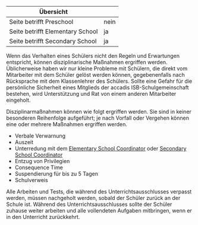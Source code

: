 | Übersicht | |
| --- | --- |
| Seite betrifft Preschool | nein |
| Seite betrifft Elementary School | ja |
| Seite betrifft Secondary School | ja |

Wenn das Verhalten eines Schülers nicht den Regeln und Erwartungen entspricht, können disziplinarische Maßnahmen ergriffen werden. Üblicherweise haben wir nur kleine Probleme mit Schülern, die direkt vom Mitarbeiter mit dem Schüler gelöst werden können, gegebenenfalls nach Rücksprache mit dem Klassenlehrer des Schülers. Sollte eine Gefahr für die persönliche Sicherheit eines Mitglieds der accadis ISB-Schulgemeinschaft bestehen, wird Unterstützung und Rat von einem anderen Mitarbeiter eingeholt.

Disziplinarmaßnahmen können wie folgt ergriffen werden. Sie sind in keiner besonderen Reihenfolge aufgeführt; je nach Vorfall oder Vergehen können eine oder mehrere Maßnahmen ergriffen werden.

-   Verbale Verwarnung
-   Auszeit
-   Unterredung mit dem [Elementary School Coordinator](/ISB-Eltern-wiki/de/Funktion:Elementary_School_Coordinator "Funktion:Elementary School Coordinator") oder [Secondary School Coordinator](/ISB-Eltern-wiki/de/Funktion:Secondary_School_Coordinator "Funktion:Secondary School Coordinator")
-   Entzug von Privilegien
-   Consequence Time
-   Suspendierung für bis zu 5 Tagen
-   Schulverweis

Alle Arbeiten und Tests, die während des Unterrichtsausschlusses verpasst werden, müssen nachgeholt werden, sobald der Schüler zurück an der Schule ist. Während des Unterrichtsausschlusses sollte der Schüler zuhause weiter arbeiten und alle vollendeten Aufgaben mitbringen, wenn er in den Unterricht zurückkehrt.
